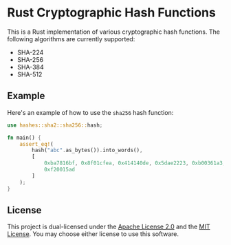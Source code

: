 # Rust Cryptographic Hash Functions

This is a Rust implementation of various cryptographic hash functions. The following algorithms are currently supported:

* SHA-224
* SHA-256
* SHA-384
* SHA-512

## Example

Here's an example of how to use the `sha256` hash function:

```rust
use hashes::sha2::sha256::hash;

fn main() {
    assert_eq!(
        hash("abc".as_bytes()).into_words(),
        [
            0xba7816bf, 0x8f01cfea, 0x414140de, 0x5dae2223, 0xb00361a3, 0x96177a9c, 0xb410ff61,
            0xf20015ad
        ]
    );
}
```

## License

This project is dual-licensed under the <a href="LICENSE-APACHE">Apache License 2.0</a> and the <a href="LICENSE-MIT">MIT License</a>.
You may choose either license to use this software.
